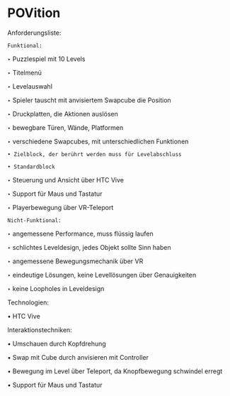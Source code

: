 # POVition


Anforderungsliste:

	Funktional:
	
‣ Puzzlespiel mit 10 Levels

‣ Titelmenü

‣ Levelauswahl

‣ Spieler tauscht mit anvisiertem Swapcube die Position

‣ Druckplatten, die Aktionen auslösen

‣ bewegbare Türen, Wände, Platformen

‣ verschiedene Swapcubes, mit unterschiedlichen Funktionen

	• Zielblock, der berührt werden muss für Levelabschluss 

	• Standardblock

‣ Steuerung und Ansicht über HTC Vive

‣ Support für Maus und Tastatur

‣ Playerbewegung über VR-Teleport


	Nicht-Funktional:

‣ angemessene Performance, muss flüssig laufen

‣ schlichtes Leveldesign, jedes Objekt sollte Sinn haben

‣ angemessene Bewegungsmechanik über VR

‣ eindeutige Lösungen, keine Levellösungen über Genauigkeiten

‣ keine Loopholes in Leveldesign


Technologien:

• HTC Vive


Interaktionstechniken:

• Umschauen durch Kopfdrehung

• Swap mit Cube durch anvisieren mit Controller

• Bewegung im Level über Teleport, da Knopfbewegung schwindel erregt

• Support für Maus und Tastatur
